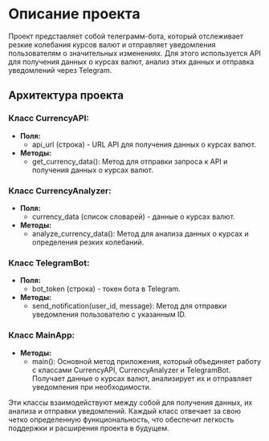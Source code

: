 # Описание проекта

Проект представляет собой телеграмм-бота, который отслеживает резкие колебания курсов валют и отправляет уведомления пользователям о значительных изменениях. Для этого используется API для получения данных о курсах валют, анализ этих данных и отправка уведомлений через Telegram.

## Архитектура проекта

### Класс CurrencyAPI:
- **Поля:**
  - api_url (строка) - URL API для получения данных о курсах валют.
- **Методы:**
  - get_currency_data(): Метод для отправки запроса к API и получения данных о курсах валют.

### Класс CurrencyAnalyzer:
- **Поля:**
  - currency_data (список словарей) - данные о курсах валют.
- **Методы:**
  - analyze_currency_data(): Метод для анализа данных о курсах и определения резких колебаний.

### Класс TelegramBot:
- **Поля:**
  - bot_token (строка) - токен бота в Telegram.
- **Методы:**
  - send_notification(user_id, message): Метод для отправки уведомления пользователю с указанным ID.

### Класс MainApp:
- **Методы:**
  - main(): Основной метод приложения, который объединяет работу с классами CurrencyAPI, CurrencyAnalyzer и TelegramBot. Получает данные о курсах валют, анализирует их и отправляет уведомления при необходимости.

Эти классы взаимодействуют между собой для получения данных, их анализа и отправки уведомлений. Каждый класс отвечает за свою четко определенную функциональность, что обеспечит легкость поддержки и расширения проекта в будущем.

